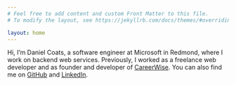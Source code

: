 ```yaml
---
# Feel free to add content and custom Front Matter to this file.
# To modify the layout, see https://jekyllrb.com/docs/themes/#overriding-theme-defaults

layout: home
---
```


Hi, I’m Daniel Coats, a software engineer at Microsoft in Redmond, where I work on backend web services. Previously, I worked as a freelance web developer and as founder and developer of [CareerWise](http://careerwise.nz). You can also find me on [GitHub](http://github.com/danielcoats) and [LinkedIn](http://www.linkedin.com/in/daniel-coats).

